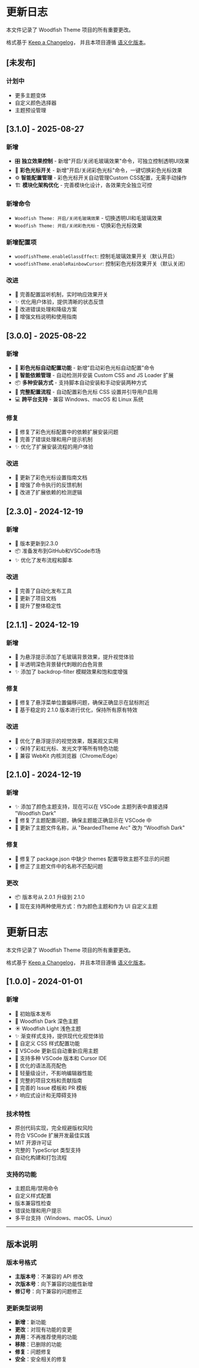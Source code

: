 # 更新日志

本文件记录了 Woodfish Theme 项目的所有重要更改。

格式基于 [Keep a Changelog](https://keepachangelog.com/zh-CN/1.0.0/)，
并且本项目遵循 [语义化版本](https://semver.org/lang/zh-CN/)。

## [未发布]

### 计划中
- 更多主题变体
- 自定义颜色选择器
- 主题预设管理

## [3.1.0] - 2025-08-27

### 新增
- 🎛️ **独立效果控制** - 新增"开启/关闭毛玻璃效果"命令，可独立控制透明UI效果
- 🌈 **彩色光标开关** - 新增"开启/关闭彩色光标"命令，一键切换彩色光标效果
- ⚙️ **智能配置管理** - 彩色光标开关自动管理Custom CSS配置，无需手动操作
- 🏗️ **模块化架构优化** - 完善模块化设计，各效果完全独立可控

### 新增命令
- `Woodfish Theme: 开启/关闭毛玻璃效果` - 切换透明UI和毛玻璃效果
- `Woodfish Theme: 开启/关闭彩色光标` - 切换彩色光标效果

### 新增配置项
- `woodfishTheme.enableGlassEffect`: 控制毛玻璃效果开关（默认开启）
- `woodfishTheme.enableRainbowCursor`: 控制彩色光标效果开关（默认关闭）

### 改进
- 🔧 完善配置监听机制，实时响应效果开关
- ✨ 优化用户体验，提供清晰的状态反馈
- 🐛 改进错误处理和降级方案
- 📝 增强文档说明和使用指南

## [3.0.0] - 2025-08-22

### 新增
- 🌈 **彩色光标自动配置功能** - 新增"启动彩色光标自动配置"命令
- 🔧 **智能依赖管理** - 自动检测并安装 Custom CSS and JS Loader 扩展
- 📦 **多种安装方式** - 支持脚本自动安装和手动安装两种方式
- 🎯 **完整配置流程** - 自动配置彩色光标 CSS 设置并引导用户启用
- 💻 **跨平台支持** - 兼容 Windows、macOS 和 Linux 系统

### 修复
- 🐛 修复了彩色光标配置中的依赖扩展安装问题
- 🔧 完善了错误处理和用户提示机制
- ✨ 优化了扩展安装流程的用户体验

### 改进
- 📝 更新了彩色光标设置指南文档
- 🎨 增强了命令执行的反馈机制
- 🔄 改进了扩展依赖的检测逻辑

## [2.3.0] - 2024-12-19

### 新增
- 🚀 版本更新到2.3.0
- 📦 准备发布到GitHub和VSCode市场
- ✨ 优化了发布流程和脚本

### 改进
- 🔧 完善了自动化发布工具
- 📝 更新了项目文档
- 🎯 提升了整体稳定性

## [2.1.1] - 2024-12-19

### 新增
- 💫 为悬浮提示添加了毛玻璃背景效果，提升视觉体验
- 🎨 半透明深色背景替代刺眼的白色背景
- ✨ 添加了 backdrop-filter 模糊效果和饱和度增强

### 修复
- 🐛 修复了悬浮菜单位置偏移问题，确保正确显示在鼠标附近
- 🔧 基于稳定的 2.1.0 版本进行优化，保持所有原有特效

### 改进
- 🎯 优化了悬浮提示的视觉效果，既美观又实用
- 💡 保持了彩虹光标、发光文字等所有特色功能
- 🔄 兼容 WebKit 内核浏览器（Chrome/Edge）

## [2.1.0] - 2024-12-19

### 新增
- ✨ 添加了颜色主题支持，现在可以在 VSCode 主题列表中直接选择 "Woodfish Dark"
- 🎨 修复了主题配置问题，确保主题能正确显示在 VSCode 中
- 📝 更新了主题文件名称，从 "BeardedTheme Arc" 改为 "Woodfish Dark"

### 修复
- 🐛 修复了 package.json 中缺少 themes 配置导致主题不显示的问题
- 🔧 修正了主题文件中的名称不匹配问题

### 更改
- 📦 版本号从 2.0.1 升级到 2.1.0
- 🔄 现在支持两种使用方式：作为颜色主题和作为 UI 自定义主题
# 更新日志

本文件记录了 Woodfish Theme 项目的所有重要更改。

格式基于 [Keep a Changelog](https://keepachangelog.com/zh-CN/1.0.0/)，
并且本项目遵循 [语义化版本](https://semver.org/lang/zh-CN/)。


## [1.0.0] - 2024-01-01

### 新增
- 🎨 初始版本发布
- 🌙 Woodfish Dark 深色主题
- ☀️ Woodfish Light 浅色主题
- ✨ 渐变样式支持，提供现代化视觉体验
- 🔧 自定义 CSS 样式配置功能
- 🔄 VSCode 更新后自动重新应用主题
- 📱 支持多种 VSCode 版本和 Cursor IDE
- 🎯 优化的语法高亮配色
- 🚀 轻量级设计，不影响编辑器性能
- 📝 完整的项目文档和贡献指南
- 🐛 完善的 Issue 模板和 PR 模板
- ⚡ 响应式设计和无障碍支持

### 技术特性
- 原创代码实现，完全规避版权风险
- 符合 VSCode 扩展开发最佳实践
- MIT 开源许可证
- 完整的 TypeScript 类型支持
- 自动化构建和打包流程

### 支持的功能
- 主题启用/禁用命令
- 自定义样式配置
- 版本兼容性检查
- 错误处理和用户提示
- 多平台支持（Windows、macOS、Linux）

---

## 版本说明

### 版本号格式
- **主版本号**：不兼容的 API 修改
- **次版本号**：向下兼容的功能性新增
- **修订号**：向下兼容的问题修正

### 更新类型说明
- **新增**：新功能
- **更改**：对现有功能的变更
- **弃用**：不再推荐使用的功能
- **移除**：已删除的功能
- **修复**：问题修复
- **安全**：安全相关的修复